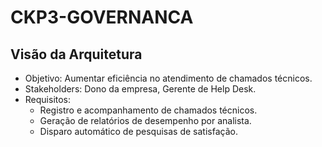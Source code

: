 # CKP3-GOVERNANCA
## Visão da Arquitetura
- Objetivo: Aumentar eficiência no atendimento de chamados técnicos.
- Stakeholders: Dono da empresa, Gerente de Help Desk.
- Requisitos:
  - Registro e acompanhamento de chamados técnicos.
  - Geração de relatórios de desempenho por analista.
  - Disparo automático de pesquisas de satisfação.
